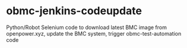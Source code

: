 # obmc-jenkins-codeupdate
Python/Robot Selenium code to download latest BMC image from openpower.xyz, update the BMC system, trigger obmc-test-automation code
